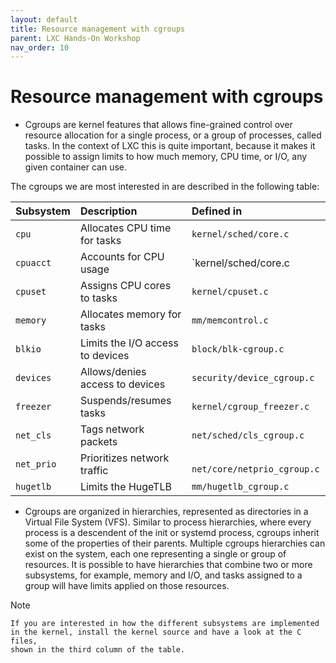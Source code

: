 ```yaml
---
layout: default
title: Resource management with cgroups
parent: LXC Hands-On Workshop
nav_order: 10
---
```



# Resource management with cgroups

- Cgroups are kernel features that allows fine-grained control over resource allocation for a single process, or a group of processes, called tasks. In the context of LXC this is quite important, because it makes it possible to assign limits to how much memory, CPU time, or I/O, any given container can use.

The cgroups we are most interested in are described in the following table:

| Subsystem     | Description     |  Defined in    | 
|:-------------|:------------------|:------------------|
| `cpu`  |   Allocates CPU time for tasks | `kernel/sched/core.c` |
| `cpuacct` |  Accounts for CPU usage  | `kernel/sched/core.c |
| `cpuset `  |  Assigns CPU cores to tasks  | `kernel/cpuset.c`|
| `memory`  | Allocates memory for tasks | `mm/memcontrol.c`|
| `blkio `| Limits the I/O access to devices | `block/blk-cgroup.c`|
| `devices` | Allows/denies access to devices | `security/device_cgroup.c`|
| `freezer` | Suspends/resumes tasks | `kernel/cgroup_freezer.c`|
| `net_cls`  | Tags network packets | `net/sched/cls_cgroup.c`|
| `net_prio`  | Prioritizes network traffic |` net/core/netprio_cgroup.c`|
| `hugetlb` | Limits the HugeTLB | `mm/hugetlb_cgroup.c` |

- Cgroups are organized in hierarchies, represented as directories in a Virtual File System (VFS). Similar to process hierarchies, where every process is a descendent of the init or systemd process, cgroups inherit some of the properties of their parents. Multiple cgroups hierarchies can exist on the system, each one representing a single or group of resources. It is possible to have hierarchies that combine two or more subsystems, for example, memory and I/O, and tasks assigned to a group will have limits applied on those resources.

Note
```
If you are interested in how the different subsystems are implemented in the kernel, install the kernel source and have a look at the C files,
shown in the third column of the table.
```
